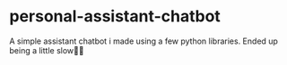 # personal-assistant-chatbot
A simple assistant chatbot i made using  a few python libraries. Ended up being a little slow🤷‍♂️
